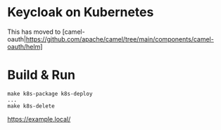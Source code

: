 
# Keycloak on Kubernetes

This has moved to [camel-oauth|https://github.com/apache/camel/tree/main/components/camel-oauth/helm]

# Build & Run

```
make k8s-package k8s-deploy
...
make k8s-delete
```

https://example.local/
